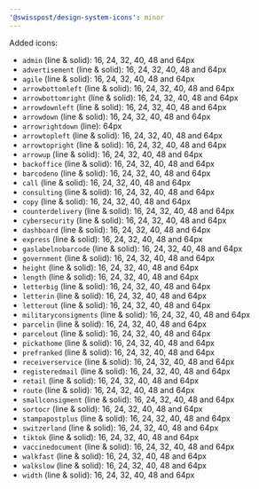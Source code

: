 ```yaml
---
'@swisspost/design-system-icons': minor
---
```


Added icons:

- `admin` (line & solid): 16, 24, 32, 40, 48 and 64px
- `advertisement` (line & solid): 16, 24, 32, 40, 48 and 64px
- `agile` (line & solid): 16, 24, 32, 40, 48 and 64px
- `arrowbottomleft` (line & solid): 16, 24, 32, 40, 48 and 64px
- `arrowbottomright` (line & solid): 16, 24, 32, 40, 48 and 64px
- `arrowdownleft` (line & solid): 16, 24, 32, 40, 48 and 64px
- `arrowdown` (line & solid): 16, 24, 32, 40, 48 and 64px
- `arrowrightdown` (line): 64px
- `arrowtopleft` (line & solid): 16, 24, 32, 40, 48 and 64px
- `arrowtopright` (line & solid): 16, 24, 32, 40, 48 and 64px
- `arrowup` (line & solid): 16, 24, 32, 40, 48 and 64px
- `backoffice` (line & solid): 16, 24, 32, 40, 48 and 64px
- `barcodeno` (line & solid): 16, 24, 32, 40, 48 and 64px
- `call` (line & solid): 16, 24, 32, 40, 48 and 64px
- `consulting` (line & solid): 16, 24, 32, 40, 48 and 64px
- `copy` (line & solid): 16, 24, 32, 40, 48 and 64px
- `counterdelivery` (line & solid): 16, 24, 32, 40, 48 and 64px
- `cybersecurity` (line & solid): 16, 24, 32, 40, 48 and 64px
- `dashboard` (line & solid): 16, 24, 32, 40, 48 and 64px
- `express` (line & solid): 16, 24, 32, 40, 48 and 64px
- `gaslabelnobarcode` (line & solid): 16, 24, 32, 40, 48 and 64px
- `government` (line & solid): 16, 24, 32, 40, 48 and 64px
- `height` (line & solid): 16, 24, 32, 40, 48 and 64px
- `length` (line & solid): 16, 24, 32, 40, 48 and 64px
- `letterbig` (line & solid): 16, 24, 32, 40, 48 and 64px
- `letterin` (line & solid): 16, 24, 32, 40, 48 and 64px
- `letterout` (line & solid): 16, 24, 32, 40, 48 and 64px
- `militaryconsigments` (line & solid): 16, 24, 32, 40, 48 and 64px
- `parcelin` (line & solid): 16, 24, 32, 40, 48 and 64px
- `parcelout` (line & solid): 16, 24, 32, 40, 48 and 64px
- `pickathome` (line & solid): 16, 24, 32, 40, 48 and 64px
- `prefranked` (line & solid): 16, 24, 32, 40, 48 and 64px
- `receiverservice` (line & solid): 16, 24, 32, 40, 48 and 64px
- `registeredmail` (line & solid): 16, 24, 32, 40, 48 and 64px
- `retail` (line & solid): 16, 24, 32, 40, 48 and 64px
- `route` (line & solid): 16, 24, 32, 40, 48 and 64px
- `smallconsigment` (line & solid): 16, 24, 32, 40, 48 and 64px
- `sortocr` (line & solid): 16, 24, 32, 40, 48 and 64px
- `stampapostplus` (line & solid): 16, 24, 32, 40, 48 and 64px
- `switzerland` (line & solid): 16, 24, 32, 40, 48 and 64px
- `tiktok` (line & solid): 16, 24, 32, 40, 48 and 64px
- `vaccinedocument` (line & solid): 16, 24, 32, 40, 48 and 64px
- `walkfast` (line & solid): 16, 24, 32, 40, 48 and 64px
- `walkslow` (line & solid): 16, 24, 32, 40, 48 and 64px
- `width` (line & solid): 16, 24, 32, 40, 48 and 64px